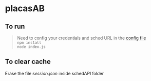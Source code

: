 # placasAB

## To run
> Need to config your credentials and sched URL in the [config file](./schedAPI/config.json)  
```npm install```  
```node index.js```  

## To clear cache
Erase the file _session.json_ inside schedAPI folder
